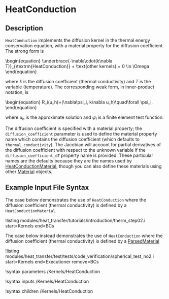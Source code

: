 # HeatConduction

## Description

`HeatConduction` implements the diffusion kernel in the thermal energy conservation equation, with a material property for the
diffusion coefficient. The strong form is

\begin{equation}
\underbrace{-\nabla\cdot(k\nabla T)}_{\textrm{HeatConduction}} + \text{other kernels} = 0 \in \Omega
\end{equation}

where $k$ is the diffusion coefficient (thermal conductivity) and $T$ is
the variable (temperature). The corresponding weak form,
in inner-product notation, is

\begin{equation}
R_i(u_h)=(\nabla\psi_i, k\nabla u_h)\quad\forall \psi_i,
\end{equation}

where $u_h$ is the approximate solution and $\psi_i$ is a finite element test function.

The diffusion coefficient is specified with a material property; the
`diffusion_coefficient` parameter is used to define the material property name
which contains the diffusion coefficient (which defaults to `thermal_conductivity`).
The Jacobian will account for partial derivatives of the diffusion coefficient
with respect to the unknown variable if the `diffusion_coefficient_dT` property
name is provided. These particular names are the defaults because they
are the names used by [HeatConductionMaterial](HeatConductionMaterial.md),
though you can also define these materials using other [Material](Material.md) objects.

## Example Input File Syntax

The case below demonstrates the use of `HeatConduction` where the diffusion
coefficient (thermal conductivity) is defined by a `HeatConductionMaterial`.

!listing modules/heat_transfer/tutorials/introduction/therm_step02.i
  start=Kernels
  end=BCs

The case below instead demonstrates the use of `HeatConduction` where the
diffusion coefficient (thermal conductivity) is defined by a [ParsedMaterial](ParsedMaterial.md)

!listing modules/heat_transfer/test/tests/code_verification/spherical_test_no2.i
  start=Kernels
  end=Executioner
  remove=BCs

!syntax parameters /Kernels/HeatConduction

!syntax inputs /Kernels/HeatConduction

!syntax children /Kernels/HeatConduction
